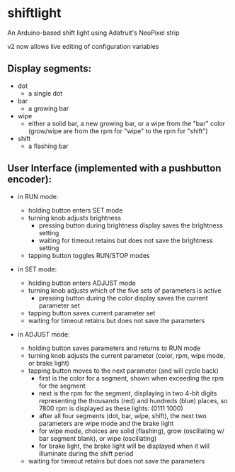 shiftlight
==========

An Arduino-based shift light using Adafruit's NeoPixel strip

v2 now allows live editing of configuration variables

Display segments:
----------------
- dot
  - a single dot
- bar
  - a growing bar
- wipe
  - either a solid bar, a new growing bar, or a wipe from the "bar" color (grow/wipe are from the rpm for "wipe" to the rpm for "shift")
- shift
  - a flashing bar

User Interface (implemented with a pushbutton encoder):
------------------------------------------------------

- in RUN mode:
  - holding button enters SET mode
  - turning knob adjusts brightness
    - pressing button during brightness display saves the brightness setting
    - waiting for timeout retains but does not save the brightness setting
  - tapping button toggles RUN/STOP modes

- in SET mode:
  - holding button enters ADJUST mode
  - turning knob adjusts which of the five sets of parameters is active
    - pressing button during the color display saves the current parameter set
  - tapping button saves current parameter set
  - waiting for timeout retains but does not save the parameters

- in ADJUST mode:
  - holding button saves parameters and returns to RUN mode
  - turning knob adjusts the current parameter (color, rpm, wipe mode, or brake light)
  - tapping button moves to the next parameter (and will cycle back)
    - first is the color for a segment, shown when exceeding the rpm for the segment
    - next is the rpm for the segment, displaying in two 4-bit digits representing the thousands (red) and hundreds (blue) places, so 7800 rpm is displayed as these lights: (0111 1000)
    - after all four segments (dot, bar, wipe, shift), the next two parameters are wipe mode and the brake light
    - for wipe mode, choices are solid (flashing), grow (oscillating w/ bar segment blank), or wipe (oscillating)
    - for brake light, the brake light will be displayed when it will illuminate during the shift period
  - waiting for timeout retains but does not save the parameters
